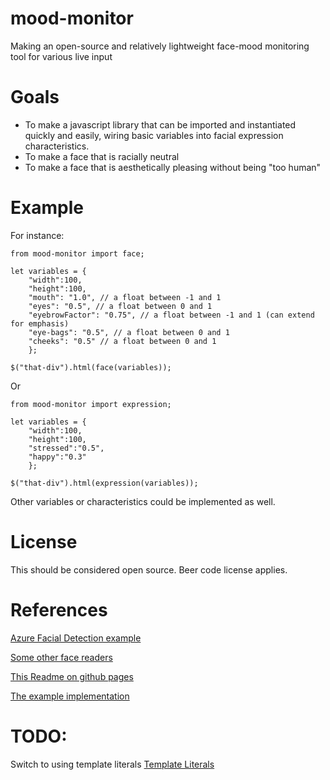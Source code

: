 # mood-monitor
Making an open-source and relatively lightweight face-mood monitoring tool for various live input

# Goals
- To make a javascript library that can be imported and instantiated quickly and easily, wiring basic variables into facial expression characteristics.
- To make a face that is racially neutral
- To make a face that is aesthetically pleasing without being "too human"

# Example
For instance:
 
	from mood-monitor import face;

	let variables = { 
		"width":100,
		"height":100,
		"mouth": "1.0", // a float between -1 and 1
		"eyes": "0.5", // a float between 0 and 1
		"eyebrowFactor": "0.75", // a float between -1 and 1 (can extend for emphasis)
		"eye-bags": "0.5", // a float between 0 and 1
		"cheeks": "0.5" // a float between 0 and 1
		};

	$("that-div").html(face(variables));


Or

	from mood-monitor import expression;
	
	let variables = {
		"width":100,
		"height":100,
		"stressed":"0.5",
		"happy":"0.3"
		};
	
	$("that-div").html(expression(variables));

Other variables or characteristics could be implemented as well.

# License
This should be considered open source. Beer code license applies.

# References
[Azure Facial Detection example](https://docs.microsoft.com/en-us/azure/cognitive-services/face/concepts/face-detection)

[Some other face readers](https://nordicapis.com/20-emotion-recognition-apis-that-will-leave-you-impressed-and-concerned/)

[This Readme on github pages](https://ejdarrow.github.io/mood-monitor)

[The example implementation](https://ejdarrow.github.io/mood-monitor/example.html)

# TODO:
Switch to using template literals
[Template Literals](https://developer.mozilla.org/en-US/docs/Web/JavaScript/Reference/Template_literals)
